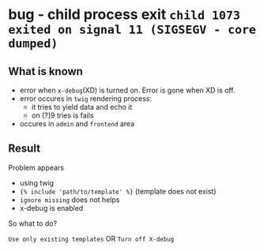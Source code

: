 # bug - child process exit `child 1073 exited on signal 11 (SIGSEGV - core dumped)`

## What is known

- error when `x-debug`(XD) is turned on. Error is gone when XD is off.
- error occures in `twig` rendering process:
  - it tries to yield data and echo it
  - on [?]9 tries is fails
- occures in `admin` and `frontend` area

## Result

Problem appears

- using twig 
- `{% include 'path/to/template' %}` (template does not exist)
- `ignore missing` does not helps
- x-debug is enabled

So what to do?

`Use only existing templates` OR  `Turn off X-debug`
